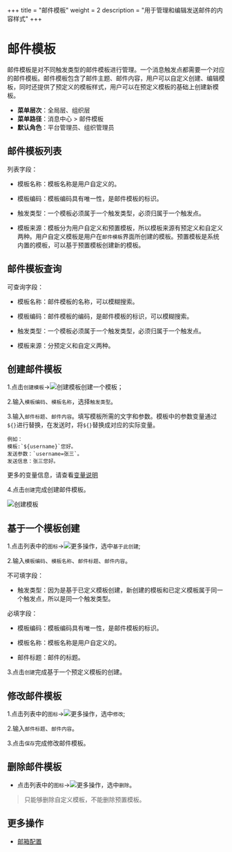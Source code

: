 +++
title = "邮件模板"
weight = 2
description = "用于管理和编辑发送邮件的内容样式"
+++

# 邮件模板

邮件模板是对不同触发类型的邮件模板进行管理。一个消息触发点都需要一个对应的邮件模板。邮件模板包含了邮件主题、邮件内容，用户可以自定义创建、编辑模板，同时还提供了预定义的模板样式，用户可以在预定义模板的基础上创建新模板。

- **菜单层次**：全局层、组织层
- **菜单路径**：消息中心 > 邮件模板
- **默认角色**：平台管理员、组织管理员

## 邮件模板列表

列表字段：

- 模板名称：模板名称是用户自定义的。

- 模板编码：模板编码具有唯一性，是邮件模板的标识。

- 触发类型：一个模板必须属于一个触发类型，必须归属于一个触发点。

- 模板来源：模板分为用户自定义和预置模板，所以模板来源有预定义和自定义两种。用户自定义模板是用户在`邮件模板`界面所创建的模板。预置模板是系统内置的模板，可以基于预置模板创建新的模板。

## 邮件模板查询

可查询字段：

- 模板名称：邮件模板的名称，可以模糊搜索。

- 模板编码：邮件模板的编码，是邮件模板的标识，可以模糊搜索。

- 触发类型：一个模板必须属于一个触发类型，必须归属于一个触发点。

- 模板来源：分预定义和自定义两种。

## 创建邮件模板

1.点击`创建模板`→![创建模板](/docs/user-guide/system-configuration/message/image/create.png)创建一个模板；

2.输入`模板编码`、`模板名称`，选择`触发类型`。

3.输入`邮件标题`、`邮件内容`。填写模板所需的文字和参数。模板中的参数变量通过`${}`进行替换，在发送时，将`${}`替换成对应的实际变量。

    例如：
    模板:`${username}`您好。
    发送参数：`username=张三`。
    发送信息：张三您好。
    
更多的变量信息，请查看[变量说明](../variable-description)


4.点击`创建`完成创建邮件模板。

![创建模板](/docs/user-guide/system-configuration/message/image/create-etemp.png)

## 基于一个模板创建

1.点击列表中的`图标`→![更多操作](/docs/user-guide/system-configuration/message/image/detail_button.png)，选中`基于此创建`;

2.输入`模板编码`、`模板名称`、`邮件标题`、`邮件内容`。

不可填字段：

- 触发类型：因为是基于已定义模板创建，新创建的模板和已定义模板属于同一个触发点，所以是同一个触发类型。

必填字段：

- 模板编码：模板编码具有唯一性，是邮件模板的标识。

- 模板名称：模板名称是用户自定义的。

- 邮件标题：邮件的标题。

3.点击`创建`完成基于一个预定义模板的创建。

## 修改邮件模板

1.点击列表中的`图标`→![更多操作](/docs/user-guide/system-configuration/message/image/detail_button.png)，选中`修改`;

2.输入`邮件标题`、`邮件内容`。

3.点击`保存`完成修改邮件模板。

## 删除邮件模板

- 点击列表中的`图标`→![更多操作](/docs/user-guide/system-configuration/message/image/detail_button.png)，选中`删除`。
<blockquote class="note">
    只能够删除自定义模板，不能删除预置模板。
</blockquote>

## 更多操作
- [邮箱配置](../email-config)
